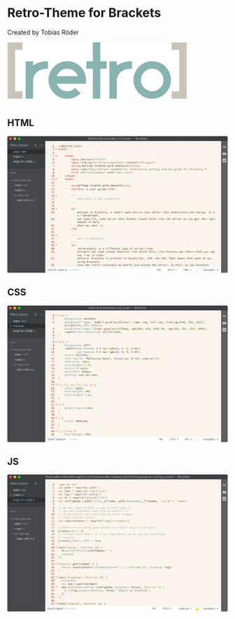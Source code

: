 Retro-Theme for Brackets
========================

Created by Tobias Röder
<p style="margin: 0">
  <img width="411.24999999999" height="130" src="https://github.com/tobiasroeder/Retro-Theme/blob/master/imgs/logo.png">
</p>

#

## HTML
![HTML Screenshot](https://github.com/tobiasroeder/Retro-Theme/blob/master/imgs/html.png)

## CSS
![CSS Screenshot](https://github.com/tobiasroeder/Retro-Theme/blob/master/imgs/css.png)

## JS
![JS Screenshot](https://github.com/tobiasroeder/Retro-Theme/blob/master/imgs/js.png)
